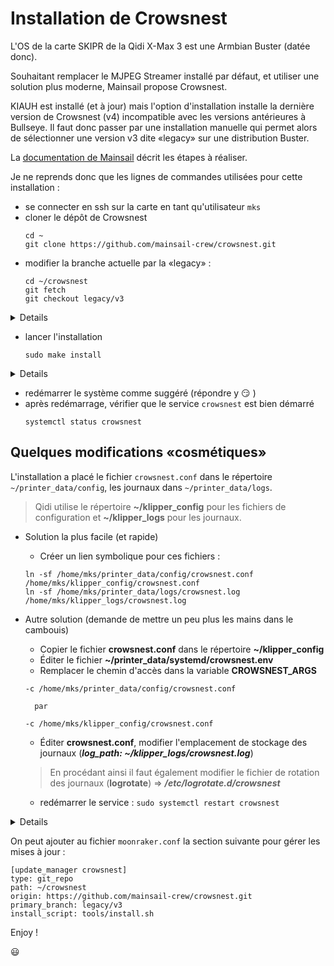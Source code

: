 # Installation de Crowsnest

L'OS de la carte SKIPR de la Qidi X-Max 3 est une Armbian Buster (datée donc).

Souhaitant remplacer le MJPEG Streamer installé par défaut, et utiliser une solution plus moderne, Mainsail propose Crowsnest. 

KIAUH est installé (et à jour) mais l'option d'installation installe la dernière version de Crowsnest (v4) incompatible avec les versions antérieures à Bullseye.
Il faut donc passer par une installation manuelle qui permet alors de sélectionner une version v3 dite «legacy» sur une distribution Buster.

La [documentation de Mainsail](https://crowsnest.mainsail.xyz/faq/use-legacy-branch-on-buster) décrit les étapes à réaliser.

Je ne reprends donc que les lignes de commandes utilisées pour cette installation :
- se connecter en ssh sur la carte en tant qu'utilisateur `mks`
- cloner le dépôt de Crowsnest
  ```
  cd ~
  git clone https://github.com/mainsail-crew/crowsnest.git
  ```
- modifier la branche actuelle par la «legacy» :
  ```
  cd ~/crowsnest
  git fetch
  git checkout legacy/v3
  ```

<details>

  ```
mks@mkspi:~$ git clone https://github.com/mainsail-crew/crowsnest.git
Cloning into 'crowsnest'...
remote: Enumerating objects: 1513, done.
remote: Counting objects: 100% (135/135), done.
remote: Compressing objects: 100% (68/68), done.
remote: Total 1513 (delta 87), reused 81 (delta 66), pack-reused 1378
Receiving objects: 100% (1513/1513), 593.25 KiB | 3.68 MiB/s, done.
Resolving deltas: 100% (911/911), done.
mks@mkspi:~$ cd crowsnest/
mks@mkspi:~/crowsnest$ git fetch
mks@mkspi:~/crowsnest$ git checkout legacy/v3
Branch 'legacy/v3' set up to track remote branch 'legacy/v3' from 'origin'.
Switched to a new branch 'legacy/v3'
  ```

</details>

- lancer l'installation
  ```
  sudo make install
  ```

<details>
  
  ```
mks@mkspi:~/crowsnest$ sudo make install
crowsnest - A webcam daemon for multiple Cams and stream services.

        Ahoi!
        Thank you for installing crowsnest ;)
        This will take a while ...
        Please reboot after installation has finished.

Running apt update first ...
Hit:1 http://deb.debian.org/debian buster InRelease
Hit:2 http://deb.debian.org/debian buster-updates InRelease
Get:3 http://deb.debian.org/debian buster-backports InRelease [51.4 kB]
Get:4 http://security.debian.org buster/updates InRelease [34.8 kB]
Hit:5 http://armbian.hosthatch.com/apt buster InRelease
Get:6 http://security.debian.org buster/updates/main armhf Packages [731 kB]
Get:7 http://security.debian.org buster/updates/main arm64 Packages [728 kB]
Fetched 1,546 kB in 3s (602 kB/s)
Reading package lists...
Installing 'crowsnest' Dependencies ...
Reading package lists...
Building dependency tree...
Reading state information...
build-essential is already the newest version (12.6).
findutils is already the newest version (4.6.0+git+20190209-2).
libjpeg-dev is already the newest version (1:1.5.2-2+deb10u1).
libxcomposite1 is already the newest version (1:0.4.4-2).
libxtst6 is already the newest version (2:1.2.3-1).
libxtst6 set to manually installed.
bsdutils is already the newest version (1:2.33.1-0.1).
curl is already the newest version (7.64.0-4+deb10u7).
ffmpeg is already the newest version (7:4.1.11-0+deb10u1).
The following additional packages will be installed:
  libevent-extra-2.1-6 libevent-openssl-2.1-6 python-iniparse python-six
Suggested packages:
  gettext-base git-daemon-run | git-daemon-sysvinit git-doc git-el git-email git-gui gitk gitweb git-cvs git-mediawiki git-svn
The following NEW packages will be installed:
  crudini libbsd-dev libevent-dev libevent-extra-2.1-6 libevent-openssl-2.1-6 python-iniparse python-six v4l-utils
The following packages will be upgraded:
  git
1 upgraded, 8 newly installed, 0 to remove and 197 not upgraded.
Need to get 6,649 kB of archives.
After this operation, 4,687 kB of additional disk space will be used.
Get:1 http://security.debian.org buster/updates/main arm64 git arm64 1:2.20.1-2+deb10u8 [5,501 kB]
Get:2 http://deb.debian.org/debian buster/main arm64 python-six all 1.12.0-1 [15.7 kB]
Get:3 http://deb.debian.org/debian buster/main arm64 python-iniparse all 0.4-2.2 [21.0 kB]
Get:4 http://deb.debian.org/debian buster/main arm64 crudini arm64 0.7-1 [12.2 kB]
Get:5 http://deb.debian.org/debian buster/main arm64 libbsd-dev arm64 0.9.1-2+deb10u1 [218 kB]
Get:6 http://deb.debian.org/debian buster/main arm64 libevent-extra-2.1-6 arm64 2.1.8-stable-4 [88.5 kB]
Get:7 http://deb.debian.org/debian buster/main arm64 libevent-openssl-2.1-6 arm64 2.1.8-stable-4 [52.4 kB]
Get:8 http://deb.debian.org/debian buster/main arm64 libevent-dev arm64 2.1.8-stable-4 [287 kB]
Get:9 http://deb.debian.org/debian buster/main arm64 v4l-utils arm64 1.16.3-3 [453 kB]
Fetched 6,649 kB in 1s (9,361 kB/s)
Selecting previously unselected package python-six.
(Reading database ... 143827 files and directories currently installed.)
Preparing to unpack .../0-python-six_1.12.0-1_all.deb ...
Unpacking python-six (1.12.0-1) ...
Selecting previously unselected package python-iniparse.
Preparing to unpack .../1-python-iniparse_0.4-2.2_all.deb ...
Unpacking python-iniparse (0.4-2.2) ...
Selecting previously unselected package crudini.
Preparing to unpack .../2-crudini_0.7-1_arm64.deb ...
Unpacking crudini (0.7-1) ...
Preparing to unpack .../3-git_1%3a2.20.1-2+deb10u8_arm64.deb ...
Unpacking git (1:2.20.1-2+deb10u8) over (1:2.20.1-2+deb10u3) ...
Selecting previously unselected package libbsd-dev:arm64.
Preparing to unpack .../4-libbsd-dev_0.9.1-2+deb10u1_arm64.deb ...
Unpacking libbsd-dev:arm64 (0.9.1-2+deb10u1) ...
Selecting previously unselected package libevent-extra-2.1-6:arm64.
Preparing to unpack .../5-libevent-extra-2.1-6_2.1.8-stable-4_arm64.deb ...
Unpacking libevent-extra-2.1-6:arm64 (2.1.8-stable-4) ...
Selecting previously unselected package libevent-openssl-2.1-6:arm64.
Preparing to unpack .../6-libevent-openssl-2.1-6_2.1.8-stable-4_arm64.deb ...
Unpacking libevent-openssl-2.1-6:arm64 (2.1.8-stable-4) ...
Selecting previously unselected package libevent-dev.
Preparing to unpack .../7-libevent-dev_2.1.8-stable-4_arm64.deb ...
Unpacking libevent-dev (2.1.8-stable-4) ...
Selecting previously unselected package v4l-utils.
Preparing to unpack .../8-v4l-utils_1.16.3-3_arm64.deb ...
Unpacking v4l-utils (1.16.3-3) ...
Setting up libevent-extra-2.1-6:arm64 (2.1.8-stable-4) ...
Setting up libevent-openssl-2.1-6:arm64 (2.1.8-stable-4) ...
Setting up v4l-utils (1.16.3-3) ...
Setting up python-six (1.12.0-1) ...
Setting up libevent-dev (2.1.8-stable-4) ...
Setting up git (1:2.20.1-2+deb10u8) ...
Setting up libbsd-dev:arm64 (0.9.1-2+deb10u1) ...
Setting up python-iniparse (0.4-2.2) ...
Setting up crudini (0.7-1) ...
Processing triggers for libc-bin (2.28-10+deb10u1) ...
Processing triggers for man-db (2.8.5-2) ...
Processing triggers for doc-base (0.10.8) ...
Processing 1 added doc-base file...
Installing 'crowsnest' Dependencies ... [OK]
Linking crowsnest ... [OK]
Copying crowsnest.conf ... [OK]
Build dependend Stream Apps ...
Cloning ustreamer repository ...
Cloning into 'bin/ustreamer'...
remote: Enumerating objects: 9378, done.
remote: Counting objects: 100% (497/497), done.
remote: Compressing objects: 100% (108/108), done.
remote: Total 9378 (delta 414), reused 427 (delta 387), pack-reused 8881
Receiving objects: 100% (9378/9378), 5.53 MiB | 3.12 MiB/s, done.
Resolving deltas: 100% (6256/6256), done.
HEAD is now at 61ab2a8 Bump version: 4.12 → 4.13
INFO: ustreamer found.
make ustreamer-bin
make[1]: Entering directory '/home/mks/crowsnest/bin'
make[1]: warning: -j4 forced in makefile: resetting jobserver mode.
Compiling ustreamer without OMX Support.
make -C ustreamer
make[2]: Entering directory '/home/mks/crowsnest/bin/ustreamer'
make apps
make[3]: Entering directory '/home/mks/crowsnest/bin/ustreamer'
make -C src
make[4]: Entering directory '/home/mks/crowsnest/bin/ustreamer/src'
-- CC libs/base64.c
-- CC libs/frame.c
-- CC libs/logging.c
-- CC libs/memsink.c
-- CC libs/options.c
-- CC libs/unjpeg.c
-- CC ustreamer/blank.c
-- CC ustreamer/data/blank_jpeg.c
-- CC ustreamer/data/index_html.c
-- CC ustreamer/device.c
-- CC ustreamer/encoder.c
-- CC ustreamer/encoders/cpu/encoder.c
-- CC ustreamer/encoders/hw/encoder.c
-- CC ustreamer/http/bev.c
-- CC ustreamer/http/mime.c
-- CC ustreamer/http/path.c
-- CC ustreamer/http/server.c
-- CC ustreamer/http/static.c
-- CC ustreamer/http/unix.c
-- CC ustreamer/http/uri.c
-- CC ustreamer/main.c
-- CC ustreamer/options.c
-- CC ustreamer/stream.c
-- CC ustreamer/workers.c
-- CC dump/file.c
-- CC dump/main.c
== LD ustreamer-dump.bin
== LD ustreamer.bin
make[4]: Leaving directory '/home/mks/crowsnest/bin/ustreamer/src'
make[3]: Leaving directory '/home/mks/crowsnest/bin/ustreamer'
make[2]: Leaving directory '/home/mks/crowsnest/bin/ustreamer'
make[1]: Leaving directory '/home/mks/crowsnest/bin'
make rtsp
make[1]: Entering directory '/home/mks/crowsnest/bin'
make[1]: warning: -j4 forced in makefile: resetting jobserver mode.
Download rtsp-simple-server_v0.20.2_linux_arm64v8.tar.gz from https://github.com/aler9/rtsp-simple-server/releases/download/v0.20.2/
  % Total    % Received % Xferd  Average Speed   Time    Time     Time  Current
                                 Dload  Upload   Total   Spent    Left  Speed
  0     0    0     0    0     0      0      0 --:--:-- --:--:-- --:--:--     0
  0     0    0     0    0     0      0      0 --:--:-- --:--:-- --:--:--     0
100 9379k  100 9379k    0     0  6028k      0  0:00:01  0:00:01 --:--:-- 10.0M
Finished.
make[1]: Leaving directory '/home/mks/crowsnest/bin'
Add User mks to group 'video' ... [SKIPPED]
==> User mks is already in group 'video'
Install crowsnest.service file ... [OK]
Enable crowsnest.service on boot ... [OK]
Install logrotate file ... [OK]

Installation successful.

        To take changes effect, you need to reboot your machine!

Reboot NOW? [y/N]: N

  ```
</details>

- redémarrer le système comme suggéré (répondre y :smirk: )
- après redémarrage, vérifier que le service `crowsnest` est bien démarré
  ```
  systemctl status crowsnest
  ```

## Quelques modifications «cosmétiques»

L'installation a placé le fichier `crowsnest.conf` dans le répertoire `~/printer_data/config`, les journaux dans `~/printer_data/logs`.

>  Qidi utilise le répertoire **~/klipper_config** pour les fichiers de configuration et **~/klipper_logs** pour les journaux.

- Solution la plus facile (et rapide)
  - Créer un lien symbolique pour ces fichiers :
  ```
  ln -sf /home/mks/printer_data/config/crowsnest.conf /home/mks/klipper_config/crowsnest.conf
  ln -sf /home/mks/printer_data/logs/crowsnest.log /home/mks/klipper_logs/crowsnest.log
  ```
    
- Autre solution (demande de mettre un peu plus les mains dans le cambouis) 
  - Copier le fichier **crowsnest.conf** dans le répertoire **~/klipper_config**
  - Éditer le fichier **~/printer_data/systemd/crowsnest.env**
  - Remplacer le chemin d'accès dans la variable **CROWSNEST_ARGS**
  ```
  -c /home/mks/printer_data/config/crowsnest.conf

    par

  -c /home/mks/klipper_config/crowsnest.conf
  ```
  - Éditer **crowsnest.conf**, modifier l'emplacement de stockage des journaux (***log_path: ~/klipper_logs/crowsnest.log***)
  > En procédant ainsi il faut également modifier le fichier de rotation des journaux (**logrotate**) => ***/etc/logrotate.d/crowsnest***
  - redémarrer le service : `sudo systemctl restart crowsnest`

<details>

  ```bash
mks@mkspi:~$ sudo systemctl status crowsnest
● crowsnest.service - crowsnest - Multi Webcam/Streamer Control Deamon
   Loaded: loaded (/etc/systemd/system/crowsnest.service; enabled; vendor preset: enabled)
   Active: active (running) since Tue 2023-11-14 17:43:11 CET; 5s ago
     Docs: https://github.com/mainsail-crew/crowsnest
 Main PID: 8162 (crowsnest)
    Tasks: 6 (limit: 998)
   Memory: 4.6M
   CGroup: /system.slice/crowsnest.service
           ├─8162 /bin/bash /usr/local/bin/crowsnest -c /home/mks/klipper_config/crowsnest.conf
           ├─8907 /bin/bash /usr/local/bin/crowsnest -c /home/mks/klipper_config/crowsnest.conf
           ├─8908 sleep 2
           ├─8928 /bin/bash /usr/local/bin/crowsnest -c /home/mks/klipper_config/crowsnest.conf
           ├─8929 /usr/bin/python /usr/bin/crudini --get /home/mks/klipper_config/crowsnest.conf crowsnest no_proxy
           └─8930 sed s/\#.*//;s/[[:space:]]*$//

Nov 14 17:43:14 mkspi crowsnest[8162]: [11/14/23 17:43:14] crowsnest:                 3: Aperture Priority Mode
Nov 14 17:43:14 mkspi crowsnest[8162]: [11/14/23 17:43:14] crowsnest:                 exposure_time_absolute 0x009a0902 (int) : min=10 ma
Nov 14 17:43:14 mkspi crowsnest[8826]:                 exposure_time_absolute 0x009a0902 (int)    : min=10 max=626 step=1 default=156 val
Nov 14 17:43:14 mkspi crowsnest[8162]: [11/14/23 17:43:14] crowsnest: INFO: No usable CSI Devices found.
Nov 14 17:43:14 mkspi crowsnest[8838]: INFO: No usable CSI Devices found.
Nov 14 17:43:15 mkspi crowsnest[8162]: [11/14/23 17:43:15] crowsnest: V4L2 Control: No parameters set for [cam 1]. Skipped.
Nov 14 17:43:15 mkspi crowsnest[8858]: V4L2 Control: No parameters set for [cam 1]. Skipped.
Nov 14 17:43:15 mkspi crowsnest[8162]: [11/14/23 17:43:15] crowsnest: Try to start configured Cams / Services...
Nov 14 17:43:15 mkspi crowsnest[8881]: Try to start configured Cams / Services...
Nov 14 17:43:16 mkspi crowsnest[8162]: [11/14/23 17:43:16] crowsnest: INFO: Configuration of Section [cam 1] looks good. Continue...
```

</details>

On peut ajouter au fichier `moonraker.conf` la section suivante pour gérer les mises à jour :

  ```
  [update_manager crowsnest]
  type: git_repo
  path: ~/crowsnest
  origin: https://github.com/mainsail-crew/crowsnest.git
  primary_branch: legacy/v3
  install_script: tools/install.sh
  ```

Enjoy !

:smiley:

